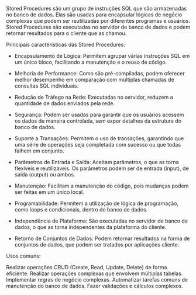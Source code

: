 Stored Procedures são um grupo de instruções SQL que são armazenadas no banco de dados. Elas são usadas para encapsular lógicas de negócio complexas que podem ser reutilizadas por diferentes programas e usuários. 
Stored Procedures são executadas no servidor de banco de dados e podem retornar resultados para o cliente que as chamou.

Principais características das Stored Procedures:

- Encapsulamento de Lógica: Permitem agrupar várias instruções SQL em um único bloco, facilitando a manutenção e o reuso de código.

- Melhoria de Performance: Como são pré-compiladas, podem oferecer melhor desempenho em comparação com múltiplas chamadas de consultas SQL individuais.

- Redução de Tráfego na Rede: Executadas no servidor, reduzem a quantidade de dados enviados pela rede.

- Segurança: Podem ser usadas para garantir que os usuários acessem os dados de maneira controlada, sem expor detalhes da estrutura do banco de dados.

- Suporte a Transações: Permitem o uso de transações, garantindo que uma série de operações seja completada com sucesso ou que todas falhem em conjunto.

- Parâmetros de Entrada e Saída: Aceitam parâmetros, o que as torna flexíveis e reutilizáveis. Os parâmetros podem ser de entrada (input), de saída (output) ou ambos.

- Manutenção: Facilitam a manutenção do código, pois mudanças podem ser feitas em um único local.

- Programabilidade: Permitem a utilização de lógica de programação, como loops e condicionais, dentro do banco de dados.

- Independência de Plataforma: São executadas no servidor de banco de dados, o que as torna independentes da plataforma do cliente.

- Retorno de Conjuntos de Dados: Podem retornar resultados na forma de conjuntos de dados, que podem ser tratados por aplicações cliente.

Usos comuns:

Realizar operações CRUD (Create, Read, Update, Delete) de forma eficiente.
Realizar operações complexas que envolvem múltiplas tabelas.
Implementar regras de negócio complexas.
Automatizar tarefas comuns de manutenção do banco de dados.
Fazer validações e cálculos complexos.
